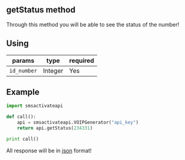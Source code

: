 getStatus method
-----------------

Through this method you will be able to see the status of the number!

## Using

| params | type    | required |
|-------|----------|----------|
| `id_number`  | Integer     | Yes     |

## Example

```python
import smsactivateapi

def call():
    api = smsactivateapi.VOIPGenerator("api_key")
    return api.getStatus(234331)

print call()
```
All response will be in [json](https://www.json.org/json-it.html) format!
